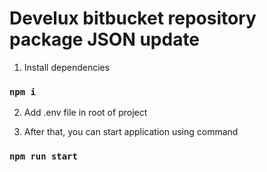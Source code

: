 # Develux bitbucket repository package JSON update

1. Install dependencies

### `npm i`

2. Add .env file in root of project

3. After that, you can start application using command

### `npm run start`
